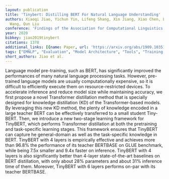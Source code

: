 ```yaml
---
layout: publication
title: 'Tinybert: Distilling BERT For Natural Language Understanding'
authors: Xiaoqi Jiao, Yichun Yin, Lifeng Shang, Xin Jiang, Xiao Chen, Linlin Li, Fang
  Wang, Qun Liu
conference: 'Findings of the Association for Computational Linguistics: EMNLP 2020'
year: 2020
bibkey: jiao2019tinybert
citations: 1378
additional_links: [{name: Paper, url: 'https://arxiv.org/abs/1909.10351'}]
tags: ["EMNLP", "Evaluation", "Model Architecture", "Tools", "Training Techniques"]
short_authors: Jiao et al.
---
```

Language model pre-training, such as BERT, has significantly improved the
performances of many natural language processing tasks. However, pre-trained
language models are usually computationally expensive, so it is difficult to
efficiently execute them on resource-restricted devices. To accelerate
inference and reduce model size while maintaining accuracy, we first propose a
novel Transformer distillation method that is specially designed for knowledge
distillation (KD) of the Transformer-based models. By leveraging this new KD
method, the plenty of knowledge encoded in a large teacher BERT can be
effectively transferred to a small student Tiny-BERT. Then, we introduce a new
two-stage learning framework for TinyBERT, which performs Transformer
distillation at both the pretraining and task-specific learning stages. This
framework ensures that TinyBERT can capture he general-domain as well as the
task-specific knowledge in BERT.
  TinyBERT with 4 layers is empirically effective and achieves more than 96.8%
the performance of its teacher BERTBASE on GLUE benchmark, while being 7.5x
smaller and 9.4x faster on inference. TinyBERT with 4 layers is also
significantly better than 4-layer state-of-the-art baselines on BERT
distillation, with only about 28% parameters and about 31% inference time of
them. Moreover, TinyBERT with 6 layers performs on-par with its teacher
BERTBASE.